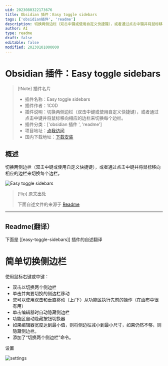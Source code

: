 ```yaml
---
uid: 2023080322173676
title: Obsidian 插件：Easy toggle sidebars
tags: ['obsidian插件', 'readme']
description: 切换两侧边栏（双击中键或使用自定义快捷键），或者通过点击中键并将鼠标移向相应的边栏来切换每个边栏。
author: AI
type: readme
draft: false
editable: false
modified: 20230101000000
---
```


# Obsidian 插件：Easy toggle sidebars

> [!Note] 插件名片
> - 插件名称：Easy toggle sidebars
> - 插件作者：1C0D
> - 插件说明：切换两侧边栏（双击中键或使用自定义快捷键），或者通过点击中键并将鼠标移向相应的边栏来切换每个边栏。
> - 插件分类：['obsidian 插件 ', 'readme']
> - 项目地址：[点我访问](https://github.com/1C0D/obsidian-easy-toggle-sidebars)
> - 国内下载地址：[下载安装](https://pkmer.cn/products/plugin/pluginMarket/?easy-toggle-sidebars)

## 概述

切换两侧边栏（双击中键或使用自定义快捷键），或者通过点击中键并将鼠标移向相应的边栏来切换每个边栏。

![Easy toggle sidebars](https://cdn.pkmer.cn/covers/easy-toggle-sidebars_new.gif!pkmer)

> [!tip] 原文出处
>
>下面自述文件的来源于 [Readme](https://ghproxy.net/https://raw.githubusercontent.com/1C0D/obsidian-easy-toggle-sidebars/master/README.md)

---

## Readme(翻译）

下面是 [[easy-toggle-sidebars]] 插件的自述翻译

# 简单切换侧边栏

使用鼠标右键或中键：

- 双击以切换两个侧边栏
- 单击并向要切换的侧边栏移动
- 您可以使用双击和垂直移动（上/下）从功能区执行先前的操作（在画布中很有用）
- 单击编辑器时自动隐藏侧边栏
- 功能区自动隐藏按钮切换器
- 如果编辑器宽度达到最小值，则将侧边栏减小到最小尺寸，如果仍然不够，则隐藏侧边栏。
- 添加了“切换两个侧边栏”命令。

设置

![settings](settings.jpg)
